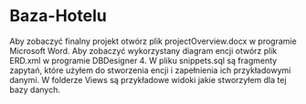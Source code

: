 # Baza-Hotelu
Aby zobaczyć finalny projekt otwórz plik projectOverview.docx w programie Microsoft Word.
Aby zobaczyć wykorzystany diagram encji otwórz plik ERD.xml w programie DBDesigner 4.
W pliku snippets.sql są fragmenty zapytań, które użyłem do stworzenia encji i zapełnienia ich przykładowymi danymi.
W folderze Views są przykładowe widoki jakie stworzyłem dla tej bazy danych.
